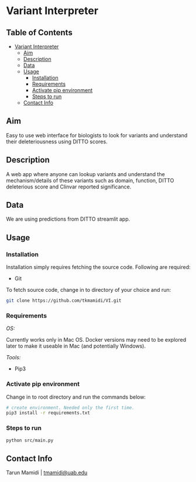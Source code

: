 # Variant Interpreter

## Table of Contents

- [Variant Interpreter](#variant-interpreter)
    - [Aim](#aim)
    - [Description](#description)
    - [Data](#data)
    - [Usage](#usage)
        - [Installation](#installation)
        - [Requirements](#requirements)
        - [Activate pip environment](#activate-pip-environment)
        - [Steps to run ](#steps-to-run)
    - [Contact Info](#contact-info)

## Aim

Easy to use web interface for biologists to look for variants and understand their deleteriousness using DITTO scores.

## Description

A web app where anyone can lookup variants and understand the mechanism/details of
these variants such as domain, function, DITTO deleterious score and Clinvar reported significance.

## Data

We are using predictions from DITTO streamlit app.

## Usage

### Installation

Installation simply requires fetching the source code. Following are required:

- Git

To fetch source code, change in to directory of your choice and run:

```sh
git clone https://github.com/tkmamidi/VI.git
```

### Requirements

*OS:*

Currently works only in Mac OS. Docker versions may need to be explored later to make it useable in Mac (and
potentially Windows).

*Tools:*

- Pip3

### Activate pip environment

Change in to root directory and run the commands below:

```sh
# create environment. Needed only the first time.
pip3 install -r requirements.txt
```

### Steps to run

```sh
python src/main.py
```

## Contact Info

Tarun Mamidi | tmamidi@uab.edu
